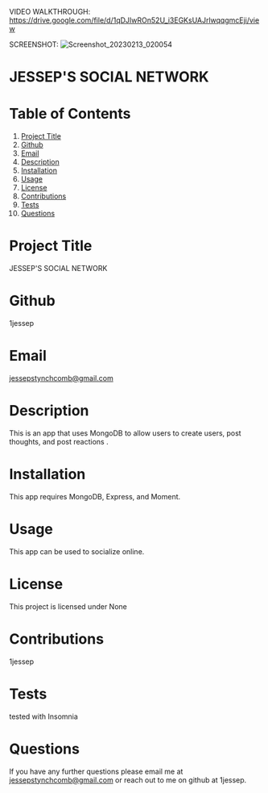VIDEO WALKTHROUGH:
https://drive.google.com/file/d/1qDJIwROn52U_i3EGKsUAJrlwqqgmcEji/view


SCREENSHOT:
![Screenshot_20230213_020054](https://user-images.githubusercontent.com/110129027/218562406-dcc317d0-b901-465e-9dd3-7f572f962162.png)



  # JESSEP'S SOCIAL NETWORK

  # Table of Contents
  1. [Project Title](#Title)
  2. [Github](#Github)
  3. [Email](#Email)
  4. [Description](#Description)
  5. [Installation](#Installation)
  6. [Usage](#Usage)
  7. [License](#License)
  8. [Contributions](#Contributions)
  9. [Tests](#Tests)
  10. [Questions](#Questions)
  
  
  # Project Title
  JESSEP'S SOCIAL NETWORK
  # Github
  1jessep
  # Email
  jessepstynchcomb@gmail.com
  # Description
  This is an app that uses MongoDB to allow users to create users, post thoughts, and post reactions .
  # Installation
  This app requires MongoDB, Express, and Moment.
  # Usage
  This app can be used to socialize online.
  # License
  This project is licensed under None
  # Contributions
  1jessep
  # Tests
  tested with Insomnia
  # Questions
  If you have any further questions please email me at jessepstynchcomb@gmail.com or reach out to me on github at 1jessep.
  
